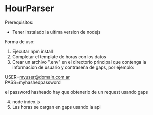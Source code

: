 # HourParser

Prerequisitos:

<ul>
  <li>Tener instalado la ultima version de nodejs</li>
</ul>

Forma de uso:

1) Ejecutar npm install
2) Completar el template de horas con los datos
3) Crear un archivo ".env" en el directorio principal que contenga la informacion de usuario y contraseña de gaps, por ejemplo:

USER=myuser@domain.com.ar </br>
PASS=myhashedpassword

el password hasheado hay que obtenerlo de un request usando gaps

4) node index.js
5) Las horas se cargan en gaps usando la api
